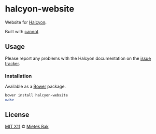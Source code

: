halcyon-website
===============

Website for [Halcyon](http://mietek.github.io/halcyon-website/).

Built with [cannot](https://github.com/mietek/cannot/).


Usage
-----

Please report any problems with the Halcyon documentation on the [issue tracker](https://github.com/mietek/haskell-on-heroku-website/issues/).


### Installation

Available as a [Bower](http://bower.io/) package.

```sh
bower install halcyon-website
make
```


License
-------

[MIT X11](https://github.com/mietek/license/blob/master/LICENSE.md) © [Miëtek Bak](http://mietek.io/)
